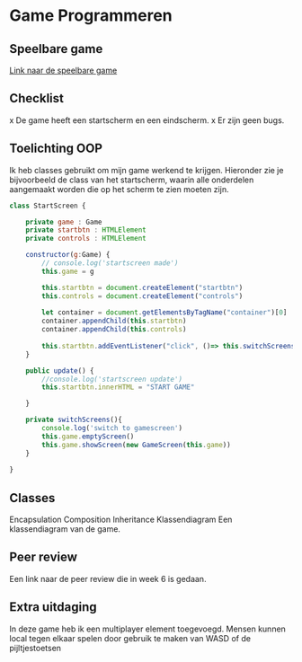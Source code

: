 # Game Programmeren

## Speelbare game
<a href="https://yannickpost93.github.io/prog-game/">Link naar de speelbare game</a>

## Checklist
x De game heeft een startscherm en een eindscherm.
x Er zijn geen bugs.

## Toelichting OOP
Ik heb classes gebruikt om mijn game werkend te krijgen. Hieronder zie je bijvoorbeeld de class van het startscherm, waarin alle onderdelen aangemaakt worden die op het scherm te zien moeten zijn. 

```javascript
class StartScreen {

    private game : Game
    private startbtn : HTMLElement
    private controls : HTMLElement

    constructor(g:Game) {
        // console.log('startscreen made')
        this.game = g

        this.startbtn = document.createElement("startbtn")
        this.controls = document.createElement("controls")
        
        let container = document.getElementsByTagName("container")[0]
        container.appendChild(this.startbtn)
        container.appendChild(this.controls)
                
        this.startbtn.addEventListener("click", ()=> this.switchScreens())
    }

    public update() {
        //console.log('startscreen update')
        this.startbtn.innerHTML = "START GAME"

    }

    private switchScreens(){
        console.log('switch to gamescreen')
        this.game.emptyScreen()
        this.game.showScreen(new GameScreen(this.game))
    }
    
}
```

## Classes
Encapsulation
Composition
Inheritance
Klassendiagram
Een klassendiagram van de game.

## Peer review
Een link naar de peer review die in week 6 is gedaan.

## Extra uitdaging
In deze game heb ik een multiplayer element toegevoegd. Mensen kunnen local tegen elkaar spelen door gebruik te maken van WASD of de pijltjestoetsen
